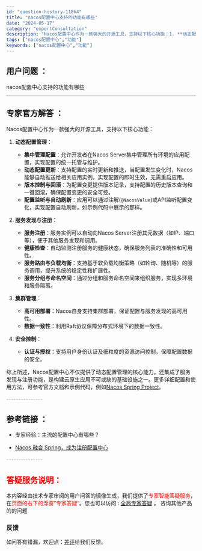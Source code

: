 ```yaml
---
id: "question-history-11864"
title: "nacos配置中心支持的功能有哪些"
date: "2024-05-17"
category: "expertConsultation"
description: "Nacos配置中心作为一款强大的开源工具，支持以下核心功能：1. **动态配置管理**：   - **集中管理配置**：允许开发者在Nacos Server集中管理所有环境的应用配置，实现配置的统一托管与维护。   - **动态配置更新**：支持配置的实时更新和推送，当配置发生变化时，Nacos能够"
tags: ["nacos配置中心","功能"]
keywords: ["nacos配置中心","功能"]
---
```


## 用户问题 ： 
 nacos配置中心支持的功能有哪些  

---------------
## 专家官方解答 ：

Nacos配置中心作为一款强大的开源工具，支持以下核心功能：

1. **动态配置管理**：
   - **集中管理配置**：允许开发者在Nacos Server集中管理所有环境的应用配置，实现配置的统一托管与维护。
   - **动态配置更新**：支持配置的实时更新和推送，当配置发生变化时，Nacos能够自动推送给相关应用实例，实现配置的即时生效，无需重启应用。
   - **版本控制与回滚**：为配置变更提供版本记录，支持配置的历史版本查询和一键回滚，确保配置变更的安全可控。
   - **配置监听与自动刷新**：应用可以通过注解(`@NacosValue`)或API监听配置变化，实现配置自动刷新，如示例代码中展示的那样。

2. **服务发现与注册**：
   - **服务注册**：服务实例可以自动向Nacos Server注册其元数据（如IP、端口等），便于其他服务发现和调用。
   - **健康检查**：自动监测注册服务的健康状态，确保服务列表的准确性和可用性。
   - **服务路由与负载均衡**：支持基于软负载均衡策略（如轮询、随机等）的服务调用，提升系统的稳定性和扩展性。
   - **服务分组与命名空间**：通过分组和服务命名空间来组织服务，实现多环境和服务隔离。

3. **集群管理**：
   - **高可用部署**：Nacos自身支持集群部署，保证配置与服务发现的高可用性。
   - **数据一致性**：利用Raft协议保障分布式环境下的数据一致性。

4. **安全控制**：
   - **认证与授权**：支持用户身份认证及细粒度的资源访问控制，保障配置数据的安全。

综上所述，Nacos配置中心不仅提供了动态配置管理的核心能力，还集成了服务发现与注册功能，是构建云原生应用不可或缺的基础设施之一。更多详细配置和使用方法，可参考官方文档和示例代码，例如[Nacos Spring Project](https://github.com/nacos-group/nacos-spring-project/wiki/Nacos-Spring-Project-0.3.1-%E6%96%B0%E5%8A%9F%E8%83%BD%E4%BD%BF%E7%94%A8%E6%89%8B%E5%86%8C)。


<font color="#949494">---------------</font> 


## 参考链接 ：

* 专家经验：主流的配置中心有哪些？ 
 
 * [Nacos 融合 Spring，成为注册配置中心](https://nacos.io/docs/latest/ecology/use-nacos-with-spring)


 <font color="#949494">---------------</font> 
 


## <font color="#FF0000">答疑服务说明：</font> 

本内容经由技术专家审阅的用户问答的镜像生成，我们提供了<font color="#FF0000">专家智能答疑服务</font>，在<font color="#FF0000">页面的右下的浮窗”专家答疑“</font>。您也可以访问 : [全局专家答疑](https://answer.opensource.alibaba.com/docs/intro) 。 咨询其他产品的的问题

### 反馈
如问答有错漏，欢迎点：[差评](https://ai.nacos.io/user/feedbackByEnhancerGradePOJOID?enhancerGradePOJOId=13830)给我们反馈。
